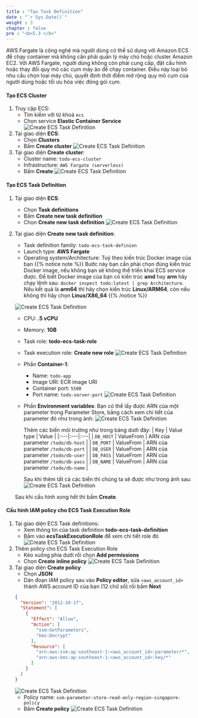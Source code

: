 ```yaml
---
title : "Tạo Task Definition"
date : "`r Sys.Date()`"
weight : 3
chapter : false
pre : "<b>5.3 </b>"
---
```

AWS Fargate là công nghệ mà người dùng có thể sử dụng với Amazon ECS để chạy container mà không cần phải quản lý máy chủ hoặc cluster Amazon EC2. Với AWS Fargate, người dùng không còn phải cung cấp, đặt cấu hình hoặc thay đổi quy mô các cụm máy ảo để chạy container. Điều này loại bỏ nhu cầu chọn loại máy chủ, quyết định thời điểm mở rộng quy mô cụm của người dùng hoặc tối ưu hóa việc đóng gói cụm.
#### Tạo ECS Cluster
1. Truy cập ECS:
    - Tìm kiếm với từ khoá `ecs`
    - Chọn service **Elastic Container Service**
    ![Create ECS Task Definition](/images/5-ecs-service-deployment/ecs_task_definition_1.png)
2. Tại giao diện **ECS**:
    - Chọn **Clusters**
    - Bấm **Create cluster**
    ![Create ECS Task Definition](/images/5-ecs-service-deployment/ecs_task_definition_2.png)
3. Tại giao diện **Create cluster**:
    - Cluster name: `todo-ecs-cluster`
    - Infrastructure: `AWS Fargate (serverless)`
    - Bấm **Create**
    ![Create ECS Task Definition](/images/5-ecs-service-deployment/ecs_task_definition_3.png)
#### Tạo ECS Task Definition
1. Tại giao diện **ECS**:
    - Chọn **Task definitions**
    - Bấm **Create new task definition**
    - Chọn **Create new task definition**
    ![Create ECS Task Definition](/images/5-ecs-service-deployment/ecs_task_definition_4.png)
2. Tại giao diện **Create new task definition**:
    - Task definition family: `todo-ecs-task-definion`
    - Launch type: **AWS Fargate**
    - Operating system/Architecture: Tuỳ theo kiến trúc Docker image của bạn
    {{% notice note %}}
  Bước này bạn cần phải chọn đúng kiến trúc Docker image, nếu không bạn sẽ không thể triển khai ECS service được. Để biết Docker image của bạn có kiến trúc **amd** hay **arm** hãy chạy lệnh sau: `docker inspect todo:latest | grep Architecture`. Nếu kết quả là **arm64** thì hãy chọn kiến trúc **Linux/ARM64**, còn nếu không thì hãy chọn **Linux/X86_64**
    {{% /notice %}}

    ![Create ECS Task Definition](/images/5-ecs-service-deployment/ecs_task_definition_5.png)
    - CPU: **.5 vCPU**
    - Memory: **1GB**
    - Task role: **todo-ecs-task-role**
    - Task execution role: **Create new role**
    ![Create ECS Task Definition](/images/5-ecs-service-deployment/ecs_task_definition_6.png)
    - Phần **Container-1**:
      - Name: `todo-app`
      - Image URI: ECR image URI
      - Container port: `5500`
      - Port name: `todo-server-port`
    ![Create ECS Task Definition](/images/5-ecs-service-deployment/ecs_task_definition_7.png)
    - Phần **Environment variables**:
      Bạn có thể lấy được ARN của một parameter trong Parameter Store, bằng cách xem chi tiết 
      của parameter đó như trong ảnh:
      ![Create ECS Task Definition](/images/5-ecs-service-deployment/ecs_task_definition_8.png)

      Thêm các biến môi trường như trong bảng dưới đây:
      | Key  | Value type  | Value  |
      |:---|:---|:---|
      | `DB_HOST`  | ValueFrom  | ARN của parameter `/todo/db-host`  |
      | `DB_PORT`  | ValueFrom  | ARN của parameter `/todo/db-port`  |
      | `DB_USER`  | ValueFrom  | ARN của parameter `/todo/db-user`  |
      | `DB_PASS`  | ValueFrom  | ARN của parameter `/todo/db-pass`  |
      | `DB_NAME`  | ValueFrom  | ARN của parameter `/todo/db-name`  |
      
      Sau khi thêm tất cả các biến thì chúng ta sẽ được như trong ảnh sau:
      ![Create ECS Task Definition](/images/5-ecs-service-deployment/ecs_task_definition_9.png)

    Sau khi cấu hình xong hết thì bấm **Create**.

#### Cấu hình IAM policy cho ECS Task Execution Role
1. Tại giao diện ECS Task definitions:
    - Xem thông tin của task definition **todo-ecs-task-definition**
    - Bấm vào **ecsTaskExecutionRole** để xem chi tiết role đó
    ![Create ECS Task Definition](/images/5-ecs-service-deployment/ecs_task_execution_role_1.png)
2. Thêm policy cho ECS Task Execution Role
    - Kéo xuống phía dưới rồi chọn **Add permissions**
    - Chọn **Create inline policy**
    ![Create ECS Task Definition](/images/5-ecs-service-deployment/ecs_task_execution_role_2.png)
3. Tại giao diện **Create policy**
    - Chọn **JSON**
    - Dán đoạn IAM policy sau vào **Policy editor**, sửa `<aws_account_id>` 
    thành AWS account ID của bạn (12 chữ số) rồi bấm **Next**
    ```json
    {
      "Version": "2012-10-17",
      "Statement": [
        {
          "Effect": "Allow",
          "Action": [
            "ssm:GetParameters",
            "kms:Decrypt"
          ],
          "Resource": [
            "arn:aws:ssm:ap-southeast-1:<aws_account_id>:parameter/*",
            "arn:aws:kms:ap-southeast-1:<aws_account_id>:key/*"
          ]
        }
      ]
    }
    ```
    ![Create ECS Task Definition](/images/5-ecs-service-deployment/ecs_task_execution_role_3.png)
    - Policy name: `ssm-parameter-store-read-only-region-singapore-policy`
    - Bấm **Create policy**
    ![Create ECS Task Definition](/images/5-ecs-service-deployment/ecs_task_execution_role_4.png)
